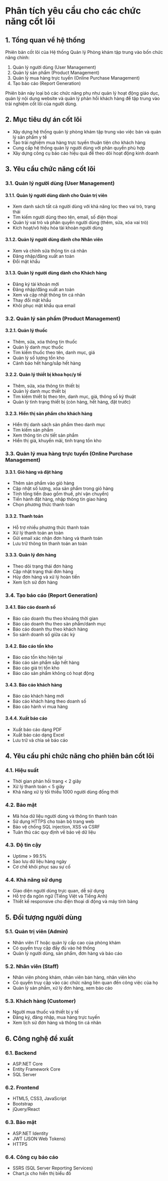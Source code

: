 # Phân tích yêu cầu cho các chức năng cốt lõi

## 1. Tổng quan về hệ thống

Phiên bản cốt lõi của Hệ thống Quản lý Phòng khám tập trung vào bốn chức năng chính:
1. Quản lý người dùng (User Management)
2. Quản lý sản phẩm (Product Management) 
3. Quản lý mua hàng trực tuyến (Online Purchase Management)
4. Tạo báo cáo (Report Generation)

Phiên bản này loại bỏ các chức năng phụ như quản lý hoạt động giáo dục, quản lý nội dung website và quản lý phản hồi khách hàng để tập trung vào trải nghiệm cốt lõi của người dùng.

## 2. Mục tiêu dự án cốt lõi

- Xây dựng hệ thống quản lý phòng khám tập trung vào việc bán và quản lý sản phẩm y tế
- Tạo trải nghiệm mua hàng trực tuyến thuận tiện cho khách hàng
- Cung cấp hệ thống quản lý người dùng với phân quyền phù hợp
- Xây dựng công cụ báo cáo hiệu quả để theo dõi hoạt động kinh doanh

## 3. Yêu cầu chức năng cốt lõi

### 3.1. Quản lý người dùng (User Management)

#### 3.1.1. Quản lý người dùng dành cho Quản trị viên
- Xem danh sách tất cả người dùng với khả năng lọc theo vai trò, trạng thái
- Tìm kiếm người dùng theo tên, email, số điện thoại
- Quản lý vai trò và phân quyền người dùng (thêm, sửa, xóa vai trò)
- Kích hoạt/vô hiệu hóa tài khoản người dùng

#### 3.1.2. Quản lý người dùng dành cho Nhân viên
- Xem và chỉnh sửa thông tin cá nhân
- Đăng nhập/đăng xuất an toàn
- Đổi mật khẩu

#### 3.1.3. Quản lý người dùng dành cho Khách hàng
- Đăng ký tài khoản mới
- Đăng nhập/đăng xuất an toàn
- Xem và cập nhật thông tin cá nhân
- Thay đổi mật khẩu
- Khôi phục mật khẩu qua email

### 3.2. Quản lý sản phẩm (Product Management)

#### 3.2.1. Quản lý thuốc
- Thêm, sửa, xóa thông tin thuốc
- Quản lý danh mục thuốc
- Tìm kiếm thuốc theo tên, danh mục, giá
- Quản lý số lượng tồn kho
- Cảnh báo hết hàng/sắp hết hàng

#### 3.2.2. Quản lý thiết bị khoa học/y tế
- Thêm, sửa, xóa thông tin thiết bị
- Quản lý danh mục thiết bị
- Tìm kiếm thiết bị theo tên, danh mục, giá, thông số kỹ thuật
- Quản lý tình trạng thiết bị (còn hàng, hết hàng, đặt trước)

#### 3.2.3. Hiển thị sản phẩm cho khách hàng
- Hiển thị danh sách sản phẩm theo danh mục
- Tìm kiếm sản phẩm
- Xem thông tin chi tiết sản phẩm
- Hiển thị giá, khuyến mãi, tình trạng tồn kho

### 3.3. Quản lý mua hàng trực tuyến (Online Purchase Management)

#### 3.3.1. Giỏ hàng và đặt hàng
- Thêm sản phẩm vào giỏ hàng
- Cập nhật số lượng, xóa sản phẩm trong giỏ hàng
- Tính tổng tiền (bao gồm thuế, phí vận chuyển)
- Tiến hành đặt hàng, nhập thông tin giao hàng
- Chọn phương thức thanh toán

#### 3.3.2. Thanh toán
- Hỗ trợ nhiều phương thức thanh toán
- Xử lý thanh toán an toàn
- Gửi email xác nhận đơn hàng và thanh toán
- Lưu trữ thông tin thanh toán an toàn

#### 3.3.3. Quản lý đơn hàng
- Theo dõi trạng thái đơn hàng
- Cập nhật trạng thái đơn hàng
- Hủy đơn hàng và xử lý hoàn tiền
- Xem lịch sử đơn hàng

### 3.4. Tạo báo cáo (Report Generation)

#### 3.4.1. Báo cáo doanh số
- Báo cáo doanh thu theo khoảng thời gian
- Báo cáo doanh thu theo sản phẩm/danh mục
- Báo cáo doanh thu theo khách hàng
- So sánh doanh số giữa các kỳ

#### 3.4.2. Báo cáo tồn kho
- Báo cáo tồn kho hiện tại
- Báo cáo sản phẩm sắp hết hàng
- Báo cáo giá trị tồn kho
- Báo cáo sản phẩm không có hoạt động

#### 3.4.3. Báo cáo khách hàng
- Báo cáo khách hàng mới
- Báo cáo khách hàng theo doanh số
- Báo cáo hành vi mua hàng

#### 3.4.4. Xuất báo cáo
- Xuất báo cáo dạng PDF
- Xuất báo cáo dạng Excel
- Lưu trữ và chia sẻ báo cáo

## 4. Yêu cầu phi chức năng cho phiên bản cốt lõi

### 4.1. Hiệu suất
- Thời gian phản hồi trang < 2 giây
- Xử lý thanh toán < 5 giây
- Khả năng xử lý tối thiểu 1000 người dùng đồng thời

### 4.2. Bảo mật
- Mã hóa dữ liệu người dùng và thông tin thanh toán
- Sử dụng HTTPS cho toàn bộ trang web
- Bảo vệ chống SQL injection, XSS và CSRF
- Tuân thủ các quy định về bảo vệ dữ liệu

### 4.3. Độ tin cậy
- Uptime > 99.5%
- Sao lưu dữ liệu hàng ngày
- Cơ chế khôi phục sau sự cố

### 4.4. Khả năng sử dụng
- Giao diện người dùng trực quan, dễ sử dụng
- Hỗ trợ đa ngôn ngữ (Tiếng Việt và Tiếng Anh)
- Thiết kế responsive cho điện thoại di động và máy tính bảng

## 5. Đối tượng người dùng

### 5.1. Quản trị viên (Admin)
- Nhân viên IT hoặc quản lý cấp cao của phòng khám
- Có quyền truy cập đầy đủ vào hệ thống
- Quản lý người dùng, sản phẩm, đơn hàng và báo cáo

### 5.2. Nhân viên (Staff)
- Nhân viên phòng khám, nhân viên bán hàng, nhân viên kho
- Có quyền truy cập vào các chức năng liên quan đến công việc của họ
- Quản lý sản phẩm, xử lý đơn hàng, xem báo cáo

### 5.3. Khách hàng (Customer)
- Người mua thuốc và thiết bị y tế
- Đăng ký, đăng nhập, mua hàng trực tuyến
- Xem lịch sử đơn hàng và thông tin cá nhân

## 6. Công nghệ đề xuất

### 6.1. Backend
- ASP.NET Core
- Entity Framework Core
- SQL Server

### 6.2. Frontend
- HTML5, CSS3, JavaScript
- Bootstrap
- jQuery/React

### 6.3. Bảo mật
- ASP.NET Identity
- JWT (JSON Web Tokens)
- HTTPS

### 6.4. Công cụ báo cáo
- SSRS (SQL Server Reporting Services)
- Chart.js cho hiển thị biểu đồ

